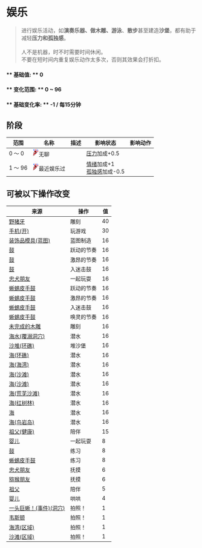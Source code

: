 # 娱乐  
> 进行娱乐活动，如<b>演奏乐器、做木雕、游泳</b>、<b>散步</b>甚至建造<b>沙堡</b>，都有助于减轻<b>压力和孤独感</b>。<br><br>人不是机器，时不时需要时间休闲。<br>不要在短时间内重复娱乐动作太多次，否则其效果会打折扣。  
  
#### ** 基础值: ** 0   
#### ** 变化范围: ** 0 ~ 96  
#### ** 基础变化率: ** -1 / 每15分钟  
## 阶段  
范围  |  名称  |  描述  |  影响状态  |  影响动作  
----  |  ----  |  ----  |  ----  |  ----  
0 ～ 0  |  <img decoding="async" src="Sprite/Entertainment.png" href="a.md" style="max-width:20px;max-height:20px;">无聊  |    |  [压力](Stress.md)加成+0.5  |    
1 ～ 96  |  <img decoding="async" src="Sprite/Entertainment.png" href="a.md" style="max-width:20px;max-height:20px;">最近娱乐过  |    |  [情绪](Morale.md)加成+1<br>[孤独感](Loneliness.md)加成-0.5  |    
## 可被以下操作改变  
来源  |  操作  |  值  
----  |  ----  |  ----  
[野猪牙](Tusk.md)  |  雕刻  |  40  
[手机(开)](PhoneOn.md)  |  玩游戏  |  30  
[装饰品模具(蓝图)](Bp_MoldDecoration.md)  |  蓝图制造  |  16  
[鼓](Drum.md)  |  跃动的节奏  |  16  
[鼓](Drum.md)  |  激昂的节奏  |  16  
[鼓](Drum.md)  |  入迷击鼓  |  16  
[忠犬朋友](DogFriend.md)  |  一起玩耍  |  16  
[蜥蜴皮手鼓](LizardDrum.md)  |  跃动的节奏  |  16  
[蜥蜴皮手鼓](LizardDrum.md)  |  激昂的节奏  |  16  
[蜥蜴皮手鼓](LizardDrum.md)  |  入迷击鼓  |  16  
[蜥蜴皮手鼓](LizardDrum.md)  |  唤灵的节奏  |  16  
[未完成的木雕](WoodCarving_Unfinished.md)  |  雕刻  |  16  
[海水(覆溺洞穴)](Sea_Cave.md)  |  潜水  |  16  
[沙堆(环礁)](SandSource.md)  |  堆沙堡  |  16  
[海(环礁)](Sea_Atoll.md)  |  潜水  |  16  
[海(海湾)](Sea_Bay.md)  |  潜水  |  16  
[海(沙滩)](Sea_Beach.md)  |  潜水  |  16  
[海(沙滩)](Sea_Cove.md)  |  潜水  |  16  
[海(荒芜沙滩)](Sea_DesolateBeach.md)  |  潜水  |  16  
[海(红树林)](Sea_Mangroves.md)  |  潜水  |  16  
[海](Sea_Raft.md)  |  潜水  |  16  
[海(鸟岩岛)](Sea_Rocks.md)  |  潜水  |  16  
[祖父(健康)](GrandfatherHealthy.md)  |  陪伴  |  15  
[婴儿](Baby.md)  |  一起玩耍  |  8  
[鼓](Drum.md)  |  练习  |  8  
[蜥蜴皮手鼓](LizardDrum.md)  |  练习  |  8  
[忠犬朋友](DogFriend.md)  |  抚摸  |  6  
[猕猴朋友](MacaqueFriend.md)  |  抚摸  |  6  
[祖父](Grandfather.md)  |  陪伴  |  5  
[婴儿](Baby.md)  |  哄哄  |  4  
[一头巨蜥！(事件)(洞穴)](Event_MonitorFight.md)  |  拍照！  |  1  
[韦斯顿](Weston.md)  |  拍照！  |  1  
[海湾(区域)](Bay.md)  |  拍照！  |  1  
[沙滩(区域)](Beach.md)  |  拍照！  |  1  
